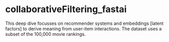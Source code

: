 # collaborativeFiltering_fastai
This deep dive focusses on recommender systems and embeddings [latent factors] to derive meaning from user-item interactions.
The dataset uses a subset of the 100,000 movie rankings.
